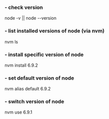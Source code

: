 ###  - check version

node -v || node --version

### - list installed versions of node (via nvm)

nvm ls

### -  install specific version of node

nvm install 6.9.2

### - set default version of node

nvm alias default 6.9.2

### - switch version of node

nvm use 6.9.1
